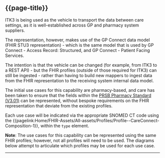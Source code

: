 ## {{page-title}}

ITK3 is being used as the vehicle to transport the data between care settings, as it is well-established across GP and pharmacy system suppliers.

The representation, however, makes use of the GP Connect data model (FHIR STU3 representation) - which is the same model that is used by GP Connect - Access Record: Structured, and GP Connect - Patient Facing Services.

The intention is that the vehicle can be changed (for example, from ITK3 to a REST API) - but the FHIR profiles (outside of those required for ITK3) can still be ingested - rather than having to build new mappers to ingest data from the FHIR representation to the receiving system internal data model.

The initial use cases for this capability are pharmacy-based, and care has been taken to ensure that the fields within the [PRSB Pharmacy Standard (V3.01)](https://prsb2.vercel.app/page/community-pharmacy-standardv3) can be represented, without bespoke requirements on the FHIR representation that deviate from the existing profiles.

Each use case will be indicated via the appropriate SNOMED CT code using the {{pagelink:Home/FHIR-Assets/All-assets/Profiles/Profile--CareConnect-Composition-1}}, within the `type` element.

<div class="nhsd-a-box nhsd-a-box--bg-light-blue nhsd-!t-margin-bottom-6 nhsd-t-body">
    <b>Note</b>: The use cases for this capability can be represented using the same FHIR profiles; however, not all profiles will need to be used. The diagrams below attempt to articulate which profiles may be used for each use case.
</div>


---